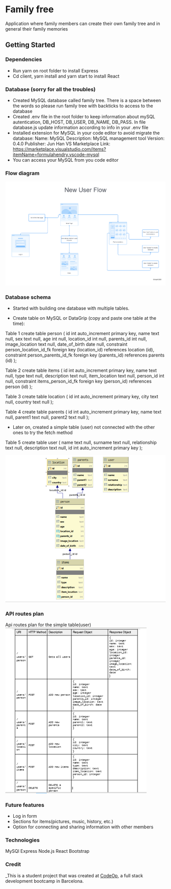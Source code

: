 # Family free
 
Application where family members can create their own family tree and in general their family memories

## Getting Started

### Dependencies
- Run yarn on root folder to install Express
- Cd client, yarn install and yarn start to install React

### Database (sorry for all the troubles)
- Created MySQL database called family tree. There is a space between the words so please run  family tree with backticks to access to the database
- Created .env file in the root folder to keep information about mySQL autentication, DB_HOST, DB_USER, DB_NAME, DB_PASS. In file database.js update information according to info in your .env file
- Installed extension for MySQL in your code editor to avoid migrate the database:
Name: MySQL 
Description: MySQL management tool
Version: 0.4.0
Publisher: Jun Han
VS Marketplace Link: https://marketplace.visualstudio.com/items?itemName=formulahendry.vscode-mysql 
- You can access your MySQL from you code editor 

### Flow diagram

![User Flow Diagram](Images\NewUserFlow.PNG) 

### Database schema
- Started with building one database with multiple tables. 

- Create table on MySQL or DataGrip (copy and paste one table at the time):

Table 1 
create table person
(
    id             int auto_increment
        primary key,
    name           text null,
    sex            text null,
    age            int  null,
    location_id    int  null,
    parents_id     int  null,
    image_location text null,
    date_of_birth  date null,
    constraint person_location_id_fk
        foreign key (location_id) references location (id),
    constraint person_parents_id_fk
        foreign key (parents_id) references parents (id)
);

Table 2 
create table items
(
    id            int auto_increment
        primary key,
    name          text null,
    type          text null,
    description   text null,
    item_location text null,
    person_id     int  null,
    constraint items_person_id_fk
        foreign key (person_id) references person (id)
);

Table 3
create table location
(
    id      int auto_increment
        primary key,
    city    text null,
    country text null
);

Table 4
create table parents
(
    id      int auto_increment
        primary key,
    name    text null,
    parent1 text null,
    parent2 text null
);


- Later on, created a simple table (user) not connected with the other ones to try the fetch method

Table 5
create table user
(
    name         text null,
    surname      text null,
    relationship text null,
    description  text null,
    id           int auto_increment
        primary key
);

![Database schema](Images\Captureee.PNG)

### API routes plan
Api routes plan for the simple table(user)
![API routes plan](Images\API.PNG)


### Future features
- Log in form
- Sections for items(pictures, music, history, etc.)
- Option for connecting and sharing information with other members

### Technologies
MySQl
Express
Node.js
React
Bootstrap

### Credit
_This is a student project that was created at [CodeOp](http://codeop.tech), a full stack development bootcamp in Barcelona.